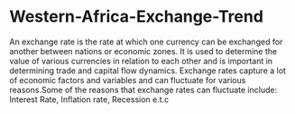 # Western-Africa-Exchange-Trend
An exchange rate is the rate at which one currency can be exchanged for another between nations or economic zones. It is used to determine the value of various currencies in relation to each other and is important in determining trade and capital flow dynamics. Exchange rates capture a lot of economic factors and variables and can fluctuate for various reasons.Some of the reasons that exchange rates can fluctuate include: Interest Rate, Inflation rate, Recession e.t.c
